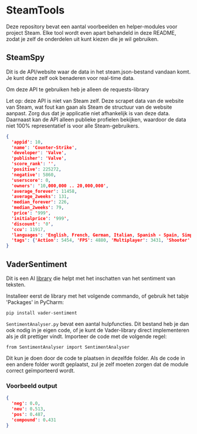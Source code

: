 # SteamTools

Deze repository bevat een aantal voorbeelden en helper-modules voor project Steam. Elke tool wordt even apart behandeld in deze README, zodat je zelf de onderdelen uit kunt kiezen die je wil gebruiken.

## SteamSpy

Dit is de API/website waar de data in het steam.json-bestand vandaan komt. Je kunt deze zelf ook benaderen voor real-time data.

Om deze API te gebruiken heb je alleen de requests-library 

Let op: deze API is niet van Steam zelf. Deze scrapet data van de website van Steam, wat fout kan gaan als Steam de structuur van de website aanpast. 
Zorg dus dat je applicatie niet afhankelijk is van deze data. Daarnaast kan de API alleen publieke profielen bekijken, waardoor 
de data niet 100% representatief is voor alle Steam-gebruikers.

```json
{
  'appid': 10, 
  'name': 'Counter-Strike', 
  'developer': 'Valve', 
  'publisher': 'Valve', 
  'score_rank': '', 
  'positive': 225272, 
  'negative': 5860, 
  'userscore': 0, 
  'owners': '10,000,000 .. 20,000,000', 
  'average_forever': 11458, 
  'average_2weeks': 131, 
  'median_forever': 226, 
  'median_2weeks': 79, 
  'price': '999', 
  'initialprice': '999', 
  'discount': '0', 
  'ccu': 11917, 
  'languages': 'English, French, German, Italian, Spanish - Spain, Simplified Chinese, Traditional Chinese, Korean', 'genre': 'Action',
  'tags': {'Action': 5454, 'FPS': 4880, 'Multiplayer': 3431, 'Shooter': 3381, 'Classic': 2812, 'Team-Based': 1886, 'First-Person': 1724, 'Competitive': 1623, 'Tactical': 1361, "1990's": 1220, 'e-sports': 1208, 'PvP': 898, 'Old School': 793, 'Military': 641, 'Strategy': 624, 'Survival': 306, 'Score Attack': 292, '1980s': 272, 'Assassin': 231, 'Nostalgia': 167}
}
```

## VaderSentiment

Dit is een AI [library](https://github.com/cjhutto/vaderSentiment) die helpt met het inschatten van het sentiment van teksten.

Installeer eerst de library met het volgende commando, of gebruik het tabje 'Packages' in PyCharm:


`pip install vader-sentiment`


`SentimentAnalyser.py` bevat een aantal hulpfuncties. Dit bestand heb je dan ook nodig in je eigen code, of je kunt de 
Vader-library direct implementeren als je dit prettiger vindt. Importeer de code met de volgende regel:


`from SentimentAnalyser import SentimentAnalyser`


Dit kun je doen door de code te plaatsen in dezelfde folder. Als de code in een andere folder wordt geplaatst, zul je zelf 
moeten zorgen dat de module correct geïmporteerd wordt.

### Voorbeeld output

```json
{
  'neg': 0.0, 
  'neu': 0.513, 
  'pos': 0.487, 
  'compound': 0.431
}
```

